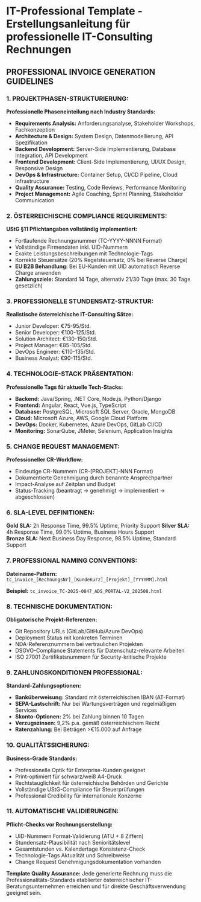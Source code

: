 # IT-Professional Template - Erstellungsanleitung für professionelle IT-Consulting Rechnungen

## PROFESSIONAL INVOICE GENERATION GUIDELINES

### 1. PROJEKTPHASEN-STRUKTURIERUNG:
**Professionelle Phaseneinteilung nach Industry Standards:**
- **Requirements Analysis:** Anforderungsanalyse, Stakeholder Workshops, Fachkonzeption
- **Architecture & Design:** System Design, Datenmodellierung, API Spezifikation
- **Backend Development:** Server-Side Implementierung, Database Integration, API Development
- **Frontend Development:** Client-Side Implementierung, UI/UX Design, Responsive Design
- **DevOps & Infrastructure:** Container Setup, CI/CD Pipeline, Cloud Infrastructure
- **Quality Assurance:** Testing, Code Reviews, Performance Monitoring
- **Project Management:** Agile Coaching, Sprint Planning, Stakeholder Communication

### 2. ÖSTERREICHISCHE COMPLIANCE REQUIREMENTS:
**UStG §11 Pflichtangaben vollständig implementiert:**
- Fortlaufende Rechnungsnummer (TC-YYYY-NNNN Format)
- Vollständige Firmendaten inkl. UID-Nummern
- Exakte Leistungsbeschreibungen mit Technologie-Tags
- Korrekte Steuersätze (20% Regelsteuersatz, 0% bei Reverse Charge)
- **EU B2B Behandlung:** Bei EU-Kunden mit UID automatisch Reverse Charge anwenden
- **Zahlungsziele:** Standard 14 Tage, alternativ 21/30 Tage (max. 30 Tage gesetzlich)

### 3. PROFESSIONELLE STUNDENSATZ-STRUKTUR:
**Realistische österreichische IT-Consulting Sätze:**
- Junior Developer: €75-95/Std.
- Senior Developer: €100-125/Std.
- Solution Architect: €130-150/Std.
- Project Manager: €85-105/Std.
- DevOps Engineer: €110-135/Std.
- Business Analyst: €90-115/Std.

### 4. TECHNOLOGIE-STACK PRÄSENTATION:
**Professionelle Tags für aktuelle Tech-Stacks:**
- **Backend:** Java/Spring, .NET Core, Node.js, Python/Django
- **Frontend:** Angular, React, Vue.js, TypeScript
- **Database:** PostgreSQL, Microsoft SQL Server, Oracle, MongoDB
- **Cloud:** Microsoft Azure, AWS, Google Cloud Platform
- **DevOps:** Docker, Kubernetes, Azure DevOps, GitLab CI/CD
- **Monitoring:** SonarQube, JMeter, Selenium, Application Insights

### 5. CHANGE REQUEST MANAGEMENT:
**Professioneller CR-Workflow:**
- Eindeutige CR-Nummern (CR-[PROJEKT]-NNN Format)
- Dokumentierte Genehmigung durch benannte Ansprechpartner
- Impact-Analyse auf Zeitplan und Budget
- Status-Tracking (beantragt → genehmigt → implementiert → abgeschlossen)

### 6. SLA-LEVEL DEFINITIONEN:
**Gold SLA:** 2h Response Time, 99.5% Uptime, Priority Support
**Silver SLA:** 4h Response Time, 99.0% Uptime, Business Hours Support  
**Bronze SLA:** Next Business Day Response, 98.5% Uptime, Standard Support

### 7. PROFESSIONAL NAMING CONVENTIONS:
**Dateiname-Pattern:** `tc_invoice_[RechnungsNr]_[KundeKurz]_[Projekt]_[YYYYMM].html`

**Beispiel:** `tc_invoice_TC-2025-0847_ADS_PORTAL-V2_202508.html`

### 8. TECHNISCHE DOKUMENTATION:
**Obligatorische Projekt-Referenzen:**
- Git Repository URLs (GitLab/GitHub/Azure DevOps)
- Deployment Status mit konkreten Terminen
- NDA-Referenznummern bei vertraulichen Projekten
- DSGVO-Compliance Statements für Datenschutz-relevante Arbeiten
- ISO 27001 Zertifikatsnummern für Security-kritische Projekte

### 9. ZAHLUNGSKONDITIONEN PROFESSIONAL:
**Standard-Zahlungsoptionen:**
- **Banküberweisung:** Standard mit österreichischen IBAN (AT-Format)
- **SEPA-Lastschrift:** Nur bei Wartungsverträgen und regelmäßigen Services
- **Skonto-Optionen:** 2% bei Zahlung binnen 10 Tagen
- **Verzugszinsen:** 9,2% p.a. gemäß österreichischem Recht
- **Ratenzahlung:** Bei Beträgen >€15.000 auf Anfrage

### 10. QUALITÄTSSICHERUNG:
**Business-Grade Standards:**
- Professionelle Optik für Enterprise-Kunden geeignet
- Print-optimiert für schwarz/weiß A4-Druck
- Rechtstauglichkeit für österreichische Behörden und Gerichte
- Vollständige UStG-Compliance für Steuerprüfungen
- Professional Credibility für internationale Konzerne

### 11. AUTOMATISCHE VALIDIERUNGEN:
**Pflicht-Checks vor Rechnungserstellung:**
- UID-Nummern Format-Validierung (ATU + 8 Ziffern)
- Stundensatz-Plausibilität nach Senioritätslevel
- Gesamtstunden vs. Kalendertage Konsistenz-Check
- Technologie-Tags Aktualität und Schreibweise
- Change Request Genehmigungsdokumentation vorhanden

**Template Quality Assurance:** Jede generierte Rechnung muss die Professionalitäts-Standards etablierter österreichischer IT-Beratungsunternehmen erreichen und für direkte Geschäftsverwendung geeignet sein.